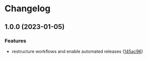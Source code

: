 # Changelog

## 1.0.0 (2023-01-05)


### Features

* restructure workflows and enable automated releases ([145ac96](https://github.com/rolehippie/mdadm/commit/145ac967c68cbf608e98a15e65470c7bb25d56fc))
